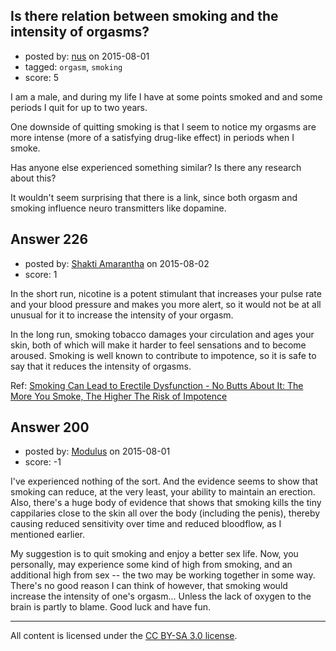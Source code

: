 ## Is there relation between smoking and the intensity of orgasms?

- posted by: [nus](https://stackexchange.com/users/151634/nus) on 2015-08-01
- tagged: `orgasm`, `smoking`
- score: 5

I am a male, and during my life I have at some points smoked and and some periods I quit for up to two years. 

One downside of quitting smoking is that I seem to notice my orgasms are more intense (more of a satisfying drug-like effect) in periods when I smoke.

Has anyone else experienced something similar? Is there any research about this?

It wouldn't seem surprising that there is a link, since both orgasm and smoking influence neuro transmitters like dopamine.


## Answer 226

- posted by: [Shakti Amarantha](https://stackexchange.com/users/6557352/shakti-amarantha) on 2015-08-02
- score: 1

<p>In the short run, nicotine is a potent stimulant that increases your pulse rate and your blood pressure and makes you more alert, so it would not be at all unusual for it to increase the intensity of your orgasm.</p>

<p>In the long run, smoking tobacco damages your circulation and ages your skin, both of which will make it harder to feel sensations and to become aroused.  Smoking is well known to contribute to impotence, so it is safe to say that it reduces the intensity of orgasms.</p>

<p>Ref:  <a href="http://www.webmd.com/erectile-dysfunction/news/20030307/smoking-can-lead-to-erectile-dysfunction" rel="nofollow">Smoking Can Lead to Erectile Dysfunction - No Butts About It: The More You Smoke, The Higher The Risk of Impotence</a></p>



## Answer 200

- posted by: [Modulus](https://stackexchange.com/users/5559862/modulus) on 2015-08-01
- score: -1

I've experienced nothing of the sort. And the evidence seems to show that smoking can reduce, at the very least, your ability to maintain an erection. Also, there's a huge body of evidence that shows that smoking kills the tiny cappilaries close to the skin all over the body  (including the penis), thereby causing reduced sensitivity over time and reduced bloodflow, as I mentioned earlier. 

My suggestion is to quit smoking and enjoy a better sex life. Now, you personally, may experience some kind of high from smoking, and an additional high from sex -- the two may be working together in some way. There's no good reason I can think of however, that smoking would increase the intensity of one's orgasm... Unless the lack of oxygen to the brain is partly to blame. Good luck and have fun.



---

All content is licensed under the [CC BY-SA 3.0 license](https://creativecommons.org/licenses/by-sa/3.0/).

